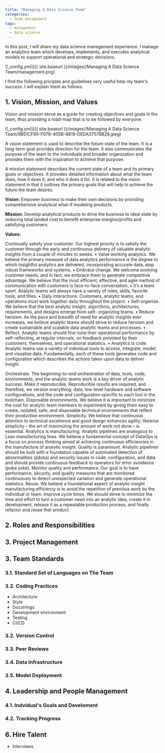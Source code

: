 ```yaml
---
title: "Managing A Data Science Team"
categories:
  - team management
tags:
  - management
  - data science
--- 
```


In this post, I will share my data science management experience. 
I manage an analytics team which 
develops, implements, and executes 
analytical models to support operational and
strategic decisions. 

![_config.yml]({{ site.baseurl }}/images//Managing A Data Science Team/management.png)

I find the following priciples and guidelines very useful help my team's success. 
I will explain them as follows. 

## 1. Vision, Mission, and Values

Vision and mission serve as a guide for creating objectives and goals in the team, 
thus providing a road-map that is to be followed by everyone.

![_config.yml]({{ site.baseurl }}/images//Managing A Data Science Team/9B51CF95-F079-405B-8819-DEDA37578B29.jpeg)

A vision statement is used to describe the future state of the team. 
It is a long-term goal provides direction for the team. 
It also communicates the purpose of the team to the individuals 
and broader organization and provides them with the inspiration to achieve that purpose.

A mission statement describes the current state of a team 
and its primary goals or objectives. 
It provides detailed information about what the team does, how it does it, and who it does it for. 
It is related to the vision statement in that it outlines the primary goals that will help to achieve the future the team desires.

**Vision:** Empower business to make their own decisions by providing
comprehensive analytical what-if modeling products.

**Mission:** Develop analytical products to drive the business to ideal state by reducing 
total landed cost to benefit enterprise margins/profits and satisfying customers.

**Values:**



Continually satisfy your customer. Our highest priority is to satisfy the customer through the early and continuous delivery of valuable analytic insights from a couple of minutes to weeks.
• Value working analytics. We believe the primary measure of data analytics performance is the degree to which insightful analytics are delivered, incorporating accurate data, atop robust frameworks and systems.
• Embrace change. We welcome evolving customer needs, and in fact, we embrace them to generate competitive advantage. We believe that the most efficient, effective, and agile method of communication with customers is face-to-face conversation.
• It’s a team sport. Analytic teams will always have a variety of roles, skills, favorite tools, and titles.
• Daily interactions. Customers, analytic teams, and operations must work together daily throughout the project.
• Self-organize. We believe that the best analytic insight, algorithms, architectures, requirements, and designs emerge from self- organizing teams.
• Reduce heroism. As the pace and breadth of need for analytic insights ever increases, we believe analytic teams should strive to reduce heroism and create sustainable and scalable data analytic teams and processes.
• Reflect. Analytic teams should fine-tune their operational performance by self-reflecting, at regular intervals, on feedback provided by their customers, themselves, and operational statistics.
• Analytics is code. Analytic teams use a variety of individual tools to access, integrate, model, and visualize data. Fundamentally, each of these tools generates code and configuration which describes the actions taken upon data to deliver insight.

Orchestrate. The beginning-to-end orchestration of data, tools, code, environments, and the analytic teams work is a key driver of analytic success.
Make it reproducible. Reproducible results are required, and therefore, we version everything: data, low-level hardware and software configurations, and the code and configuration specific to each tool in the toolchain.
Disposable environments. We believe it is important to minimize the cost for analytic team members to experiment by giving them easy to create, isolated, safe, and disposable technical environments that reflect their production environment.
Simplicity. We believe that continuous attention to technical excellence and good design enhances agility; likewise simplicity – the art of maximizing the amount of work not done – is essential.
Analytics is manufacturing. Analytic pipelines are analogous to Lean manufacturing lines. We believe a fundamental concept of DataOps is a focus on process thinking aimed at achieving continuous efficiencies in the manufacture of analytic insight.
Quality is paramount. Analytic pipelines should be built with a foundation capable of automated detection of abnormalities (jidoka) and security issues in code, configuration, and data and should provide continuous feedback to operators for error avoidance (poka yoke).
Monitor quality and performance. Our goal is to have performance, security, and quality measures that are monitored continuously to detect unexpected variation and generate operational statistics.
Reuse. We believe a foundational aspect of analytic insight manufacturing efficiency is to avoid the repetition of previous work by the individual or team.
Improve cycle times. We should strive to minimize the time and effort to turn a customer need into an analytic idea, create it in development, release it as a repeatable production process, and finally refactor and reuse that product.

## 2. Roles and Responsibilities

## 3. Project Management

## 3. Team Standards

### 3.1. Standard Set of Languages on The Team

### 3.2. Coding Practices

- Architecture
- Style
- Docstrings
- Development environment
- Testing
- CI/CD

### 3.2. Version Control

### 3.3. Peer Reviews

### 3.4. Data Infrastructure

### 3.5. Model Deployment

## 4. Leadership and People Management

### 4.1. Indvidual's Goals and Develoment
### 4.2. Tracking Progress

## 6. Hire Talent

- Interviews

